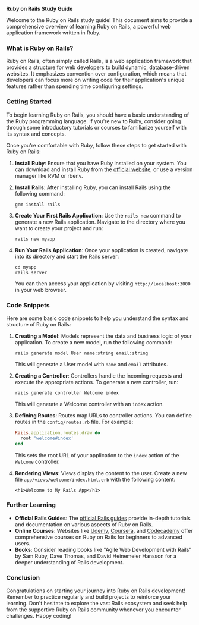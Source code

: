 **Ruby on Rails Study Guide**

Welcome to the Ruby on Rails study guide! This document aims to provide a comprehensive overview of learning Ruby on Rails, a powerful web application framework written in Ruby.

### What is Ruby on Rails?

Ruby on Rails, often simply called Rails, is a web application framework that provides a structure for web developers to build dynamic, database-driven websites. It emphasizes convention over configuration, which means that developers can focus more on writing code for their application's unique features rather than spending time configuring settings.

### Getting Started

To begin learning Ruby on Rails, you should have a basic understanding of the Ruby programming language. If you're new to Ruby, consider going through some introductory tutorials or courses to familiarize yourself with its syntax and concepts.

Once you're comfortable with Ruby, follow these steps to get started with Ruby on Rails:

1. **Install Ruby**: Ensure that you have Ruby installed on your system. You can download and install Ruby from the [official website](https://www.ruby-lang.org/en/downloads/), or use a version manager like RVM or rbenv.

2. **Install Rails**: After installing Ruby, you can install Rails using the following command:
   ```
   gem install rails
   ```

3. **Create Your First Rails Application**: Use the `rails new` command to generate a new Rails application. Navigate to the directory where you want to create your project and run:
   ```
   rails new myapp
   ```

4. **Run Your Rails Application**: Once your application is created, navigate into its directory and start the Rails server:
   ```
   cd myapp
   rails server
   ```
   You can then access your application by visiting `http://localhost:3000` in your web browser.

### Code Snippets

Here are some basic code snippets to help you understand the syntax and structure of Ruby on Rails:

1. **Creating a Model**: Models represent the data and business logic of your application. To create a new model, run the following command:
   ```
   rails generate model User name:string email:string
   ```
   This will generate a User model with `name` and `email` attributes.

2. **Creating a Controller**: Controllers handle the incoming requests and execute the appropriate actions. To generate a new controller, run:
   ```
   rails generate controller Welcome index
   ```
   This will generate a Welcome controller with an `index` action.

3. **Defining Routes**: Routes map URLs to controller actions. You can define routes in the `config/routes.rb` file. For example:
   ```ruby
   Rails.application.routes.draw do
     root 'welcome#index'
   end
   ```
   This sets the root URL of your application to the `index` action of the `Welcome` controller.

4. **Rendering Views**: Views display the content to the user. Create a new file `app/views/welcome/index.html.erb` with the following content:
   ```erb
   <h1>Welcome to My Rails App</h1>
   ```

### Further Learning

- **Official Rails Guides**: The [official Rails guides](https://guides.rubyonrails.org/) provide in-depth tutorials and documentation on various aspects of Ruby on Rails.
- **Online Courses**: Websites like [Udemy](https://www.udemy.com/), [Coursera](https://www.coursera.org/), and [Codecademy](https://www.codecademy.com/) offer comprehensive courses on Ruby on Rails for beginners to advanced users.
- **Books**: Consider reading books like "Agile Web Development with Rails" by Sam Ruby, Dave Thomas, and David Heinemeier Hansson for a deeper understanding of Rails development.

### Conclusion

Congratulations on starting your journey into Ruby on Rails development! Remember to practice regularly and build projects to reinforce your learning. Don't hesitate to explore the vast Rails ecosystem and seek help from the supportive Ruby on Rails community whenever you encounter challenges. Happy coding!
